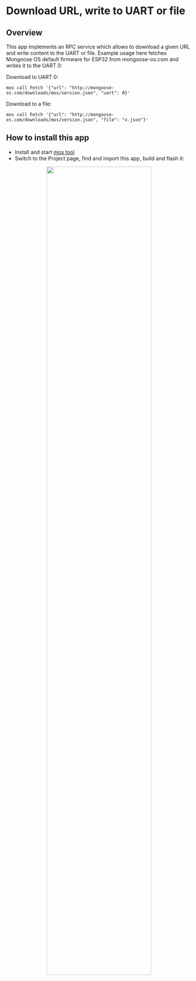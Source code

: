 # Download URL, write to UART or file

## Overview

This app implements an RPC service which allows to download a given URL
and write content to the UART or file. Example usage here fetches Mongoose OS
default firmware for ESP32 from mongoose-os.com and writes it to the UART 0:

Download to UART 0:

```
mos call Fetch '{"url": "http://mongoose-os.com/downloads/mos/version.json", "uart": 0}'
```

Download to a file:

```
mos call Fetch '{"url": "http://mongoose-os.com/downloads/mos/version.json", "file": "x.json"}'
```

## How to install this app

- Install and start [mos tool](https://mongoose-os.com/software.html)
- Switch to the Project page, find and import this app, build and flash it:

<p align="center">
  <img src="https://mongoose-os.com/images/app1.gif" width="75%">
</p>
